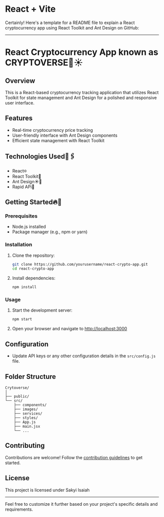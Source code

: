 # React + Vite

Certainly! Here's a template for a README file to explain a React cryptocurrency app using React Toolkit and Ant Design on GitHub:

---

# React Cryptocurrency App known as CRYPTOVERSE🚀☀️

## Overview

This is a React-based cryptocurrency tracking application that utilizes React Toolkit for state management and Ant Design for a polished and responsive user interface.

## Features

- Real-time cryptocurrency price tracking
- User-friendly interface with Ant Design components
- Efficient state management with React Toolkit

## Technologies Used📖🖇️

- React🔯
- React Toolkit🚀
- Ant Design☀️🌈
- Rapid APi🦾

## Getting Started🔥🚀

### Prerequisites

- Node.js installed
- Package manager (e.g., npm or yarn)

### Installation

1. Clone the repository:

   ```bash
   git clone https://github.com/yourusername/react-crypto-app.git
   cd react-crypto-app
   ```

2. Install dependencies:

   ```bash
   npm install
   ```

### Usage

1. Start the development server:

   ```bash
   npm start
   ```

2. Open your browser and navigate to [http://localhost:3000](http://localhost:3000)

## Configuration

- Update API keys or any other configuration details in the `src/config.js` file.

## Folder Structure

```
Crytoverse/
│
├── public/
└── src/
    ├── components/
    ├── images/
    ├── services/
    ├── styles/
    ├── App.js
    ├── main.jsx
    └── ...
```

## Contributing

Contributions are welcome! Follow the [contribution guidelines](CONTRIBUTING.md) to get started.

## License

This project is licensed under Sakyi Isaiah 

---

Feel free to customize it further based on your project's specific details and requirements.